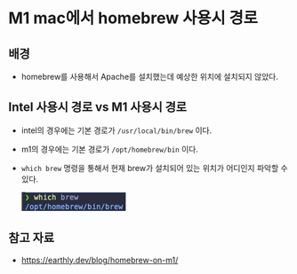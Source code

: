 # M1 mac에서 homebrew 사용시 경로

## 배경

- homebrew를 사용해서 Apache를 설치했는데 예상한 위치에 설치되지 않았다.

## Intel 사용시 경로 vs M1 사용시 경로

- intel의 경우에는 기본 경로가 `/usr/local/bin/brew` 이다.

- m1의 경우에는 기본 경로가 `/opt/homebrew/bin` 이다.

- `which brew` 명령을 통해서 현재 brew가 설치되어 있는 위치가 어디인지 파악할 수 있다.

  ![image-20221206193435556](assets/image-20221206193435556.png)

## 참고 자료

- https://earthly.dev/blog/homebrew-on-m1/